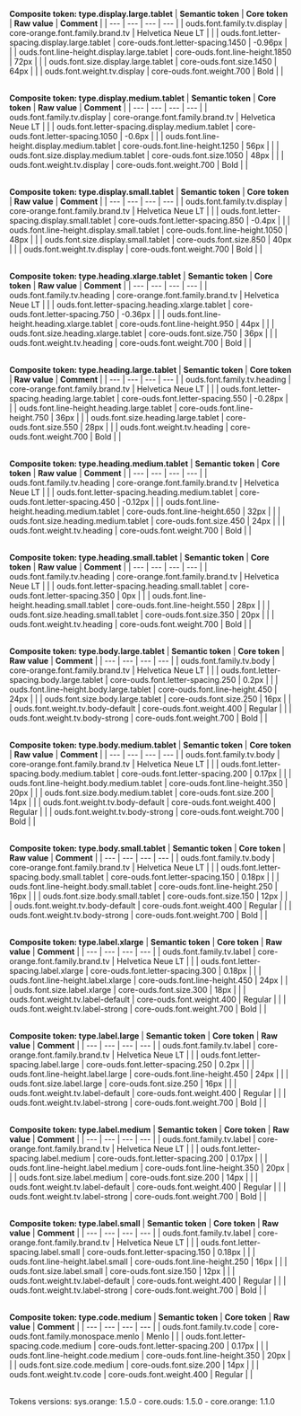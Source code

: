 **Composite token: type.display.large.tablet**
| **Semantic token** | **Core token** | **Raw value** | **Comment** |
| --- | --- | --- | --- |
| ouds.font.family.tv.display | core-orange.font.family.brand.tv | Helvetica Neue LT |  |
| ouds.font.letter-spacing.display.large.tablet | core-ouds.font.letter-spacing.1450 | -0.96px |  |
| ouds.font.line-height.display.large.tablet | core-ouds.font.line-height.1850 | 72px |  |
| ouds.font.size.display.large.tablet | core-ouds.font.size.1450 | 64px |  |
| ouds.font.weight.tv.display | core-ouds.font.weight.700 | Bold |  |

<br>**Composite token: type.display.medium.tablet**
| **Semantic token** | **Core token** | **Raw value** | **Comment** |
| --- | --- | --- | --- |
| ouds.font.family.tv.display | core-orange.font.family.brand.tv | Helvetica Neue LT |  |
| ouds.font.letter-spacing.display.medium.tablet | core-ouds.font.letter-spacing.1050 | -0.6px |  |
| ouds.font.line-height.display.medium.tablet | core-ouds.font.line-height.1250 | 56px |  |
| ouds.font.size.display.medium.tablet | core-ouds.font.size.1050 | 48px |  |
| ouds.font.weight.tv.display | core-ouds.font.weight.700 | Bold |  |

<br>**Composite token: type.display.small.tablet**
| **Semantic token** | **Core token** | **Raw value** | **Comment** |
| --- | --- | --- | --- |
| ouds.font.family.tv.display | core-orange.font.family.brand.tv | Helvetica Neue LT |  |
| ouds.font.letter-spacing.display.small.tablet | core-ouds.font.letter-spacing.850 | -0.4px |  |
| ouds.font.line-height.display.small.tablet | core-ouds.font.line-height.1050 | 48px |  |
| ouds.font.size.display.small.tablet | core-ouds.font.size.850 | 40px |  |
| ouds.font.weight.tv.display | core-ouds.font.weight.700 | Bold |  |

<br>**Composite token: type.heading.xlarge.tablet**
| **Semantic token** | **Core token** | **Raw value** | **Comment** |
| --- | --- | --- | --- |
| ouds.font.family.tv.heading | core-orange.font.family.brand.tv | Helvetica Neue LT |  |
| ouds.font.letter-spacing.heading.xlarge.tablet | core-ouds.font.letter-spacing.750 | -0.36px |  |
| ouds.font.line-height.heading.xlarge.tablet | core-ouds.font.line-height.950 | 44px |  |
| ouds.font.size.heading.xlarge.tablet | core-ouds.font.size.750 | 36px |  |
| ouds.font.weight.tv.heading | core-ouds.font.weight.700 | Bold |  |

<br>**Composite token: type.heading.large.tablet**
| **Semantic token** | **Core token** | **Raw value** | **Comment** |
| --- | --- | --- | --- |
| ouds.font.family.tv.heading | core-orange.font.family.brand.tv | Helvetica Neue LT |  |
| ouds.font.letter-spacing.heading.large.tablet | core-ouds.font.letter-spacing.550 | -0.28px |  |
| ouds.font.line-height.heading.large.tablet | core-ouds.font.line-height.750 | 36px |  |
| ouds.font.size.heading.large.tablet | core-ouds.font.size.550 | 28px |  |
| ouds.font.weight.tv.heading | core-ouds.font.weight.700 | Bold |  |

<br>**Composite token: type.heading.medium.tablet**
| **Semantic token** | **Core token** | **Raw value** | **Comment** |
| --- | --- | --- | --- |
| ouds.font.family.tv.heading | core-orange.font.family.brand.tv | Helvetica Neue LT |  |
| ouds.font.letter-spacing.heading.medium.tablet | core-ouds.font.letter-spacing.450 | -0.12px |  |
| ouds.font.line-height.heading.medium.tablet | core-ouds.font.line-height.650 | 32px |  |
| ouds.font.size.heading.medium.tablet | core-ouds.font.size.450 | 24px |  |
| ouds.font.weight.tv.heading | core-ouds.font.weight.700 | Bold |  |

<br>**Composite token: type.heading.small.tablet**
| **Semantic token** | **Core token** | **Raw value** | **Comment** |
| --- | --- | --- | --- |
| ouds.font.family.tv.heading | core-orange.font.family.brand.tv | Helvetica Neue LT |  |
| ouds.font.letter-spacing.heading.small.tablet | core-ouds.font.letter-spacing.350 | 0px |  |
| ouds.font.line-height.heading.small.tablet | core-ouds.font.line-height.550 | 28px |  |
| ouds.font.size.heading.small.tablet | core-ouds.font.size.350 | 20px |  |
| ouds.font.weight.tv.heading | core-ouds.font.weight.700 | Bold |  |

<br>**Composite token: type.body.large.tablet**
| **Semantic token** | **Core token** | **Raw value** | **Comment** |
| --- | --- | --- | --- |
| ouds.font.family.tv.body | core-orange.font.family.brand.tv | Helvetica Neue LT |  |
| ouds.font.letter-spacing.body.large.tablet | core-ouds.font.letter-spacing.250 | 0.2px |  |
| ouds.font.line-height.body.large.tablet | core-ouds.font.line-height.450 | 24px |  |
| ouds.font.size.body.large.tablet | core-ouds.font.size.250 | 16px |  |
| ouds.font.weight.tv.body-default | core-ouds.font.weight.400 | Regular |  |
| ouds.font.weight.tv.body-strong | core-ouds.font.weight.700 | Bold |  |

<br>**Composite token: type.body.medium.tablet**
| **Semantic token** | **Core token** | **Raw value** | **Comment** |
| --- | --- | --- | --- |
| ouds.font.family.tv.body | core-orange.font.family.brand.tv | Helvetica Neue LT |  |
| ouds.font.letter-spacing.body.medium.tablet | core-ouds.font.letter-spacing.200 | 0.17px |  |
| ouds.font.line-height.body.medium.tablet | core-ouds.font.line-height.350 | 20px |  |
| ouds.font.size.body.medium.tablet | core-ouds.font.size.200 | 14px |  |
| ouds.font.weight.tv.body-default | core-ouds.font.weight.400 | Regular |  |
| ouds.font.weight.tv.body-strong | core-ouds.font.weight.700 | Bold |  |

<br>**Composite token: type.body.small.tablet**
| **Semantic token** | **Core token** | **Raw value** | **Comment** |
| --- | --- | --- | --- |
| ouds.font.family.tv.body | core-orange.font.family.brand.tv | Helvetica Neue LT |  |
| ouds.font.letter-spacing.body.small.tablet | core-ouds.font.letter-spacing.150 | 0.18px |  |
| ouds.font.line-height.body.small.tablet | core-ouds.font.line-height.250 | 16px |  |
| ouds.font.size.body.small.tablet | core-ouds.font.size.150 | 12px |  |
| ouds.font.weight.tv.body-default | core-ouds.font.weight.400 | Regular |  |
| ouds.font.weight.tv.body-strong | core-ouds.font.weight.700 | Bold |  |

<br>**Composite token: type.label.xlarge**
| **Semantic token** | **Core token** | **Raw value** | **Comment** |
| --- | --- | --- | --- |
| ouds.font.family.tv.label | core-orange.font.family.brand.tv | Helvetica Neue LT |  |
| ouds.font.letter-spacing.label.xlarge | core-ouds.font.letter-spacing.300 | 0.18px |  |
| ouds.font.line-height.label.xlarge | core-ouds.font.line-height.450 | 24px |  |
| ouds.font.size.label.xlarge | core-ouds.font.size.300 | 18px |  |
| ouds.font.weight.tv.label-default | core-ouds.font.weight.400 | Regular |  |
| ouds.font.weight.tv.label-strong | core-ouds.font.weight.700 | Bold |  |

<br>**Composite token: type.label.large**
| **Semantic token** | **Core token** | **Raw value** | **Comment** |
| --- | --- | --- | --- |
| ouds.font.family.tv.label | core-orange.font.family.brand.tv | Helvetica Neue LT |  |
| ouds.font.letter-spacing.label.large | core-ouds.font.letter-spacing.250 | 0.2px |  |
| ouds.font.line-height.label.large | core-ouds.font.line-height.450 | 24px |  |
| ouds.font.size.label.large | core-ouds.font.size.250 | 16px |  |
| ouds.font.weight.tv.label-default | core-ouds.font.weight.400 | Regular |  |
| ouds.font.weight.tv.label-strong | core-ouds.font.weight.700 | Bold |  |

<br>**Composite token: type.label.medium**
| **Semantic token** | **Core token** | **Raw value** | **Comment** |
| --- | --- | --- | --- |
| ouds.font.family.tv.label | core-orange.font.family.brand.tv | Helvetica Neue LT |  |
| ouds.font.letter-spacing.label.medium | core-ouds.font.letter-spacing.200 | 0.17px |  |
| ouds.font.line-height.label.medium | core-ouds.font.line-height.350 | 20px |  |
| ouds.font.size.label.medium | core-ouds.font.size.200 | 14px |  |
| ouds.font.weight.tv.label-default | core-ouds.font.weight.400 | Regular |  |
| ouds.font.weight.tv.label-strong | core-ouds.font.weight.700 | Bold |  |

<br>**Composite token: type.label.small**
| **Semantic token** | **Core token** | **Raw value** | **Comment** |
| --- | --- | --- | --- |
| ouds.font.family.tv.label | core-orange.font.family.brand.tv | Helvetica Neue LT |  |
| ouds.font.letter-spacing.label.small | core-ouds.font.letter-spacing.150 | 0.18px |  |
| ouds.font.line-height.label.small | core-ouds.font.line-height.250 | 16px |  |
| ouds.font.size.label.small | core-ouds.font.size.150 | 12px |  |
| ouds.font.weight.tv.label-default | core-ouds.font.weight.400 | Regular |  |
| ouds.font.weight.tv.label-strong | core-ouds.font.weight.700 | Bold |  |

<br>**Composite token: type.code.medium**
| **Semantic token** | **Core token** | **Raw value** | **Comment** |
| --- | --- | --- | --- |
| ouds.font.family.tv.code | core-ouds.font.family.monospace.menlo | Menlo |  |
| ouds.font.letter-spacing.code.medium | core-ouds.font.letter-spacing.200 | 0.17px |  |
| ouds.font.line-height.code.medium | core-ouds.font.line-height.350 | 20px |  |
| ouds.font.size.code.medium | core-ouds.font.size.200 | 14px |  |
| ouds.font.weight.tv.code | core-ouds.font.weight.400 | Regular |  |

<br>Tokens versions: sys.orange: 1.5.0 - core.ouds: 1.5.0 - core.orange: 1.1.0